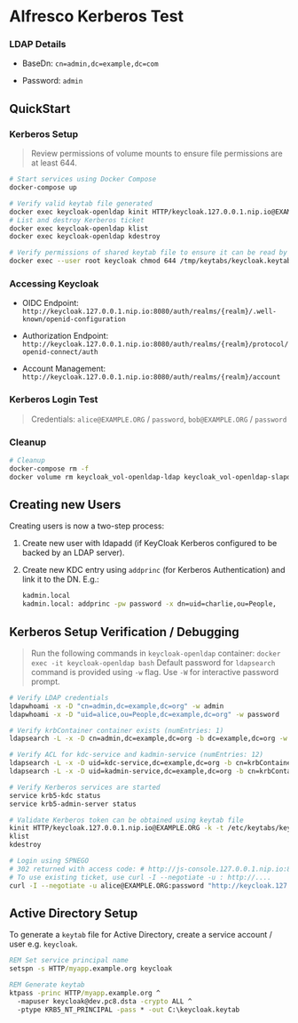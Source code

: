 # Alfresco Kerberos Test

### LDAP Details

* BaseDn: `cn=admin,dc=example,dc=com`

* Password: `admin`


## QuickStart

### Kerberos Setup

> Review permissions of volume mounts to ensure file permissions are at least 644.

```sh
# Start services using Docker Compose
docker-compose up

# Verify valid keytab file generated
docker exec keycloak-openldap kinit HTTP/keycloak.127.0.0.1.nip.io@EXAMPLE.ORG -k -t /etc/keytabs/keycloak.keytab
# List and destroy Kerberos ticket
docker exec keycloak-openldap klist
docker exec keycloak-openldap kdestroy

# Verify permissions of shared keytab file to ensure it can be read by Keycloak
docker exec --user root keycloak chmod 644 /tmp/keytabs/keycloak.keytab
```

### Accessing Keycloak


* OIDC Endpoint: `http://keycloak.127.0.0.1.nip.io:8080/auth/realms/{realm}/.well-known/openid-configuration`

* Authorization Endpoint: `http://keycloak.127.0.0.1.nip.io:8080/auth/realms/{realm}/protocol/openid-connect/auth`

* Account Management: `http://keycloak.127.0.0.1.nip.io:8080/auth/realms/{realm}/account`

### Kerberos Login Test

> Credentials: `alice@EXAMPLE.ORG` / `password`, `bob@EXAMPLE.ORG` / `password`


### Cleanup

```sh
# Cleanup
docker-compose rm -f
docker volume rm keycloak_vol-openldap-ldap keycloak_vol-openldap-slapd
```

## Creating new Users

Creating users is now a two-step process:

1. Create new user with ldapadd (if KeyCloak Kerberos configured to be backed by an LDAP server).

1. Create new KDC entry using `addprinc` (for Kerberos Authentication) and link it to the DN. E.g.:

   ```sh
   kadmin.local
   kadmin.local: addprinc -pw password -x dn=uid=charlie,ou=People,   dc=example,dc=org charlie
   ```

## Kerberos Setup Verification / Debugging

> Run the following commands in `keycloak-openldap` container: `docker exec -it keycloak-openldap bash`
> Default password for `ldapsearch` command is provided using `-w` flag. Use `-W` for interactive password prompt.

```sh
# Verify LDAP credentials
ldapwhoami -x -D "cn=admin,dc=example,dc=org" -w admin
ldapwhoami -x -D "uid=alice,ou=People,dc=example,dc=org" -w password

# Verify krbContainer container exists (numEntries: 1)
ldapsearch -L -x -D cn=admin,dc=example,dc=org -b dc=example,dc=org -w admin cn=krbContainer

# Verify ACL for kdc-service and kadmin-service (numEntries: 12)
ldapsearch -L -x -D uid=kdc-service,dc=example,dc=org -b cn=krbContainer,dc=example,dc=org -w password
ldapsearch -L -x -D uid=kadmin-service,dc=example,dc=org -b cn=krbContainer,dc=example,dc=org -w password

# Verify Kerberos services are started
service krb5-kdc status
service krb5-admin-server status

# Validate Kerberos token can be obtained using keytab file
kinit HTTP/keycloak.127.0.0.1.nip.io@EXAMPLE.ORG -k -t /etc/keytabs/keycloak.keytab
klist
kdestroy

# Login using SPNEGO
# 302 returned with access code: # http://js-console.127.0.0.1.nip.io:8000/?session_state=...&code=...
# To use existing ticket, use curl -I --negotiate -u : http://....
curl -I --negotiate -u alice@EXAMPLE.ORG:password "http://keycloak.127.0.0.1.nip.io:8080/auth/realms/dev/protocol/openid-connect/auth?client_id=js-console&redirect_uri=http%3A%2F%2Fjs-console.127.0.0.1.nip.io%3A8000%2F&response_type=code&scope=openid"
```

## Active Directory Setup

To generate a `keytab` file for Active Directory, create a service account / user e.g. `keycloak`.

```bat
REM Set service principal name
setspn -s HTTP/myapp.example.org keycloak

REM Generate keytab
ktpass -princ HTTP/myapp.example.org ^
  -mapuser keycloak@dev.pc8.dsta -crypto ALL ^
  -ptype KRB5_NT_PRINCIPAL -pass * -out C:\keycloak.keytab
```
